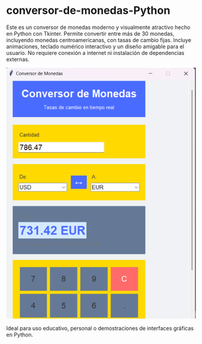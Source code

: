 # conversor-de-monedas-Python

Este es un conversor de monedas moderno y visualmente atractivo hecho en Python con Tkinter. Permite convertir entre más de 30 monedas, incluyendo monedas centroamericanas, con tasas de cambio fijas. Incluye animaciones, teclado numérico interactivo y un diseño amigable para el usuario. No requiere conexión a internet ni instalación de dependencias externas.

![Captura de pantalla](Captura%20de%20pantalla%202025-06-28%20211631.png)

Ideal para uso educativo, personal o demostraciones de interfaces gráficas en Python.


